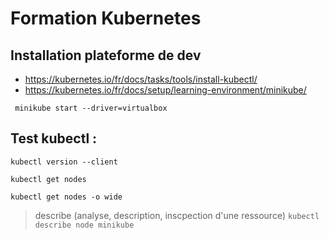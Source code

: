 # Formation Kubernetes

## Installation plateforme de dev
- https://kubernetes.io/fr/docs/tasks/tools/install-kubectl/
- https://kubernetes.io/fr/docs/setup/learning-environment/minikube/

``` minikube start --driver=virtualbox```


## Test kubectl :
```kubectl version --client```

```kubectl get nodes```

```kubectl get nodes -o wide```

> describe (analyse, description, inscpection d'une ressource)
```kubectl describe node minikube```